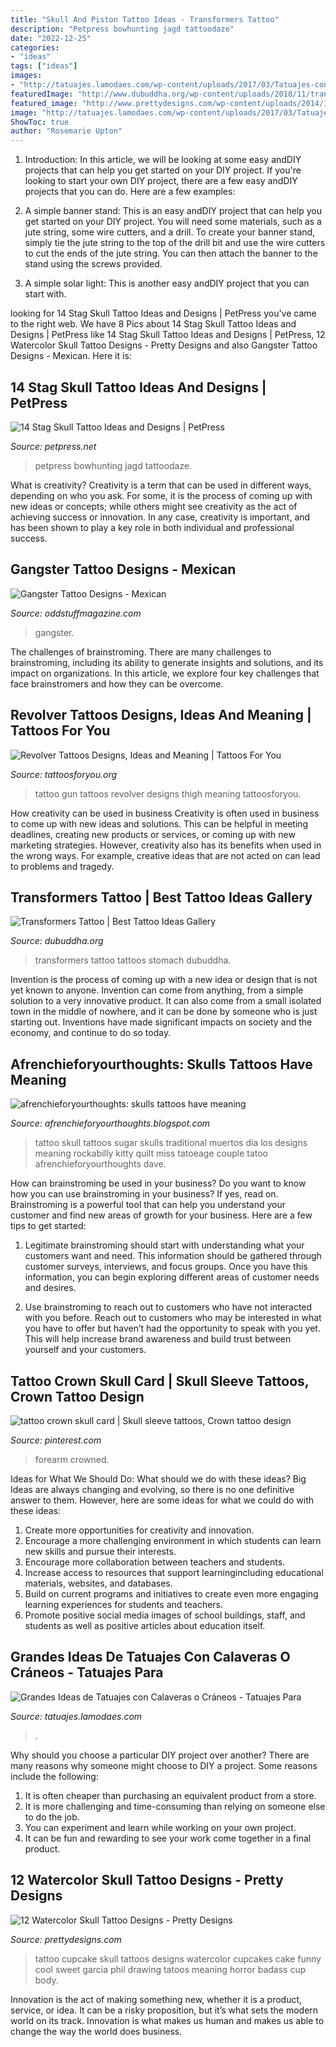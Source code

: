 ```yaml
---
title: "Skull And Piston Tattoo Ideas - Transformers Tattoo"
description: "Petpress bowhunting jagd tattoodaze"
date: "2022-12-25"
categories:
- "ideas"
tags: ["ideas"]
images:
- "http://tatuajes.lamodaes.com/wp-content/uploads/2017/03/Tatuajes-con-Calaveras-o-Craneos-10.jpg"
featuredImage: "http://www.dubuddha.org/wp-content/uploads/2018/11/transformers-tattoo-bodysuit-03-2.jpg"
featured_image: "http://www.prettydesigns.com/wp-content/uploads/2014/12/Skull-Cupcake-Tattoo.jpg"
image: "http://tatuajes.lamodaes.com/wp-content/uploads/2017/03/Tatuajes-con-Calaveras-o-Craneos-10.jpg"
ShowToc: true
author: "Rosemarie Upton"
---
```



1) Introduction: In this article, we will be looking at some easy andDIY projects that can help you get started on your DIY project.
If you're looking to start your own DIY project, there are a few easy andDIY projects that you can do. Here are a few examples:
1) A simple banner stand: This is an easy andDIY project that can help you get started on your DIY project. You will need some materials, such as a jute string, some wire cutters, and a drill. To create your banner stand, simply tie the jute string to the top of the drill bit and use the wire cutters to cut the ends of the jute string. You can then attach the banner to the stand using the screws provided.

2) A simple solar light: This is another easy andDIY project that you can start with.

	

		
looking for 14 Stag Skull Tattoo Ideas and Designs | PetPress you've came to the right web. We have 8 Pics about 14 Stag Skull Tattoo Ideas and Designs | PetPress like 14 Stag Skull Tattoo Ideas and Designs | PetPress, 12 Watercolor Skull Tattoo Designs - Pretty Designs and also Gangster Tattoo Designs - Mexican. Here it is:
		
    
## 14 Stag Skull Tattoo Ideas And Designs | PetPress

<img loading=lazy src="https://cdn.petpress.net/wp-content/uploads/2020/03/12021123/Stag-Skull-Tattoo-men-shoulder.jpg" onerror="this.onerror=null;this.src='https://tse2.mm.bing.net/th?id=OIP.u7GsdMz8Zdtx1TOrqU9y3QHaJ4&amp;pid=15.1';" alt="14 Stag Skull Tattoo Ideas and Designs | PetPress">

_Source: petpress.net_

>petpress bowhunting jagd tattoodaze. 

	

What is creativity?
Creativity is a term that can be used in different ways, depending on who you ask. For some, it is the process of coming up with new ideas or concepts; while others might see creativity as the act of achieving success or innovation. In any case, creativity is important, and has been shown to play a key role in both individual and professional success.

    
## Gangster Tattoo Designs - Mexican

<img loading=lazy src="https://oddstuffmagazine.com/wp-content/uploads/2013/09/Mexican-tattoo-designs-10-599x800.jpg" onerror="this.onerror=null;this.src='https://tse2.mm.bing.net/th?id=OIP.ePNzj_QIkqS8s4NCELHTKgHaJ5&amp;pid=15.1';" alt="Gangster Tattoo Designs - Mexican">

_Source: oddstuffmagazine.com_

>gangster. 

	

The challenges of brainstroming.
There are many challenges to brainstroming, including its ability to generate insights and solutions, and its impact on organizations. In this article, we explore four key challenges that face brainstromers and how they can be overcome.

    
## Revolver Tattoos Designs, Ideas And Meaning | Tattoos For You

<img loading=lazy src="https://www.tattoosforyou.org/wp-content/uploads/2016/05/Revolver-Tattoo-Designs.jpg" onerror="this.onerror=null;this.src='https://tse3.mm.bing.net/th?id=OIP.eG2lF3BuM5kl9zjNJJh2TAHaKW&amp;pid=15.1';" alt="Revolver Tattoos Designs, Ideas and Meaning | Tattoos For You">

_Source: tattoosforyou.org_

>tattoo gun tattoos revolver designs thigh meaning tattoosforyou. 

	

How creativity can be used in business
Creativity is often used in business to come up with new ideas and solutions. This can be helpful in meeting deadlines, creating new products or services, or coming up with new marketing strategies. However, creativity also has its benefits when used in the wrong ways. For example, creative ideas that are not acted on can lead to problems and tragedy.

    
## Transformers Tattoo | Best Tattoo Ideas Gallery

<img loading=lazy src="http://www.dubuddha.org/wp-content/uploads/2018/11/transformers-tattoo-bodysuit-03-2.jpg" onerror="this.onerror=null;this.src='https://tse2.mm.bing.net/th?id=OIP.lxs_oQqBVWLgp18aW8nJwwHaJ4&amp;pid=15.1';" alt="Transformers Tattoo | Best Tattoo Ideas Gallery">

_Source: dubuddha.org_

>transformers tattoo tattoos stomach dubuddha. 

	

Invention is the process of coming up with a new idea or design that is not yet known to anyone. Invention can come from anything, from a simple solution to a very innovative product. It can also come from a small isolated town in the middle of nowhere, and it can be done by someone who is just starting out. Inventions have made significant impacts on society and the economy, and continue to do so today.

    
## Afrenchieforyourthoughts: Skulls Tattoos Have Meaning

<img loading=lazy src="http://2.bp.blogspot.com/-oxTTAERx0k0/TzvdgRwmlKI/AAAAAAAABQ8/_Ex_X9K99HE/s1600/skull-tattoos-miss-kitty-1532.jpg" onerror="this.onerror=null;this.src='https://tse3.mm.bing.net/th?id=OIP.6ivrnXx0yvDnWi9YlGbPxwHaKO&amp;pid=15.1';" alt="afrenchieforyourthoughts: skulls tattoos have meaning">

_Source: afrenchieforyourthoughts.blogspot.com_

>tattoo skull tattoos sugar skulls traditional muertos dia los designs meaning rockabilly kitty quilt miss tatoeage couple tatoo afrenchieforyourthoughts dave. 

	

How can brainstroming be used in your business?
Do you want to know how you can use brainstroming in your business? If yes, read on. Brainstroming is a powerful tool that can help you understand your customer and find new areas of growth for your business. Here are a few tips to get started:
1. Legitimate brainstroming should start with understanding what your customers want and need. This information should be gathered through customer surveys, interviews, and focus groups. Once you have this information, you can begin exploring different areas of customer needs and desires.

2. Use brainstroming to reach out to customers who have not interacted with you before. Reach out to customers who may be interested in what you have to offer but haven’t had the opportunity to speak with you yet. This will help increase brand awareness and build trust between yourself and your customers.


    
## Tattoo Crown Skull Card | Skull Sleeve Tattoos, Crown Tattoo Design

<img loading=lazy src="https://i.pinimg.com/736x/d9/8d/15/d98d156dfc80163bd733fe73bd601856.jpg" onerror="this.onerror=null;this.src='https://tse1.mm.bing.net/th?id=OIP.UfKQKzTBZXRZpji_G4_MigHaPp&amp;pid=15.1';" alt="tattoo crown skull card | Skull sleeve tattoos, Crown tattoo design">

_Source: pinterest.com_

>forearm crowned. 

	

Ideas for What We Should Do: What should we do with these ideas?
Big Ideas are always changing and evolving, so there is no one definitive answer to them. However, here are some ideas for what we could do with these ideas: 
1. Create more opportunities for creativity and innovation. 
2. Encourage a more challenging environment in which students can learn new skills and pursue their interests. 
3. Encourage more collaboration between teachers and students. 
4. Increase access to resources that support learningincluding educational materials, websites, and databases. 
5. Build on current programs and initiatives to create even more engaging learning experiences for students and teachers. 
6. Promote positive social media images of school buildings, staff, and students as well as positive articles about education itself.

    
## Grandes Ideas De Tatuajes Con Calaveras O Cráneos - Tatuajes Para

<img loading=lazy src="http://tatuajes.lamodaes.com/wp-content/uploads/2017/03/Tatuajes-con-Calaveras-o-Craneos-10.jpg" onerror="this.onerror=null;this.src='https://tse2.mm.bing.net/th?id=OIP.8roPj0obv2LD1VuBuuHdDQHaHa&amp;pid=15.1';" alt="Grandes Ideas de Tatuajes con Calaveras o Cráneos - Tatuajes Para">

_Source: tatuajes.lamodaes.com_

>. 

	

Why should you choose a particular DIY project over another?
There are many reasons why someone might choose to DIY a project. Some reasons include the following: 
1) It is often cheaper than purchasing an equivalent product from a store.
2) It is more challenging and time-consuming than relying on someone else to do the job.
3) You can experiment and learn while working on your own project.
4) It can be fun and rewarding to see your work come together in a final product.

    
## 12 Watercolor Skull Tattoo Designs - Pretty Designs

<img loading=lazy src="http://www.prettydesigns.com/wp-content/uploads/2014/12/Skull-Cupcake-Tattoo.jpg" onerror="this.onerror=null;this.src='https://tse4.mm.bing.net/th?id=OIP.g-_SGCJYts3PKa4ErxqF_wHaMd&amp;pid=15.1';" alt="12 Watercolor Skull Tattoo Designs - Pretty Designs">

_Source: prettydesigns.com_

>tattoo cupcake skull tattoos designs watercolor cupcakes cake funny cool sweet garcia phil drawing tatoos meaning horror badass cup body. 

	

Innovation is the act of making something new, whether it is a product, service, or idea. It can be a risky proposition, but it’s what sets the modern world on its track. Innovation is what makes us human and makes us able to change the way the world does business.

